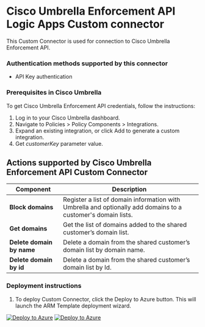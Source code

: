 # Cisco Umbrella Enforcement API Logic Apps Custom connector

This Custom Connector is used for connection to Cisco Umbrella Enforcement API.

### Authentication methods supported by this connector

* API Key authentication

### Prerequisites in Cisco Umbrella

To get Cisco Umbrella Enforcement API credentials, follow the instructions:

1. Log in to your Cisco Umbrella dashboard.
2. Navigate to Policies > Policy Components > Integrations.
3. Expand an existing integration, or click Add to generate a custom integration.
4. Get *customerKey* parameter value.

## Actions supported by Cisco Umbrella Enforcement API Custom Connector

| **Component** | **Description** |
| --------- | -------------- |
| **Block domains** | Register a list of domain information with Umbrella and optionally add domains to a customer's domain lists. |
| **Get domains** | Get the list of domains added to the shared customer’s domain list. |
| **Delete domain by name** | Delete a domain from the shared customer’s domain list by domain name. |
| **Delete domain by id** | Delete a domain from the shared customer’s domain list by Id. |

### Deployment instructions

1. To deploy Custom Connector, click the Deploy to Azure button. This will launch the ARM Template deployment wizard.

[![Deploy to Azure](https://aka.ms/deploytoazurebutton)](https://portal.azure.com/#create/Microsoft.Template/uri/https%3A%2F%2Fraw.githubusercontent.com%2FAzure%2FAzure-Sentinel%2Fmaster%2FPlaybooks%2FCiscoUmbrella%2FCiscoUmbrellaEnforcementAPIConnector%2Fazuredeploy.json) [![Deploy to Azure](https://aka.ms/deploytoazuregovbutton)](https://portal.azure.us/#create/Microsoft.Template/uri/https%3A%2F%2Fraw.githubusercontent.com%2FAzure%2FAzure-Sentinel%2Fmaster%2FPlaybooks%2FCiscoUmbrella%2FCiscoUmbrellaEnforcementAPIConnector%2Fazuredeploy.json)